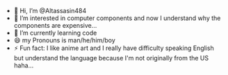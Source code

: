 - 👋 Hi, I’m @Altassasin484
- 👀 I’m interested in computer components and now I understand why the components are expensive...
- 🌱 I’m currently learning code 
- 😄 my Pronouns is man/he/him/boy
- ⚡ Fun fact: I like anime art and I really have difficulty speaking English but understand the language because I'm not originally from the US haha...

<!---
Altassasin484/Altassasin484 is a ✨ special ✨ repository because its `README.md` (this file) appears on your GitHub profile.
You can click the Preview link to take a look at your changes.
--->
